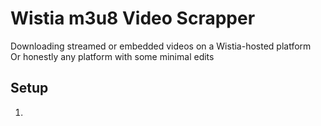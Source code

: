 # Wistia m3u8 Video Scrapper

Downloading streamed or embedded videos on a Wistia-hosted platform  
Or honestly any platform with some minimal edits

## Setup

1. 
